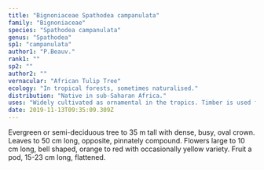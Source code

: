 ```yaml
---
title: "Bignoniaceae Spathodea campanulata"
family: "Bignoniaceae"
species: "Spathodea campanulata"
genus: "Spathodea"
sp1: "campanulata"
author1: "P.Beauv."
rank1: ""
sp2: ""
author2: ""
vernacular: "African Tulip Tree"
ecology: "In tropical forests, sometimes naturalised."
distribution: "Native in sub-Saharan Africa."
uses: "Widely cultivated as ornamental in the tropics. Timber is used for plywood."
date: 2019-11-13T09:35:09.309Z
---
```

Evergreen or semi-deciduous tree to 35 m tall with dense, busy, oval crown. Leaves to 50 cm long, opposite, pinnately compound. Flowers large to 10 cm long, bell shaped, orange to red with occasionally yellow variety. Fruit a pod, 15-23 cm long, flattened.